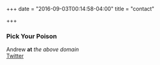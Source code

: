 +++
date = "2016-09-03T00:14:58-04:00"
title = "contact"

+++
### Pick Your Poison

<div class="row">
  <div class="col-xs-12">
    <i class="fa fa-envelope-o"></i>
    Andrew <strong>at</strong> <em>the above domain</em>
  </div>
</div>
<div class="row">
  <div class="col-xs-12">
    <a href="https://twitter.com/intent/tweet?screen_name=_alecho" data-size="large" data-related="_alecho"><i class="fa fa-twitter"></i></a>
<a href="https://twitter.com/intent/tweet?screen_name=_alecho" data-related="_alecho">Twitter</a>
<script>!function(d,s,id){var js,fjs=d.getElementsByTagName(s)[0],p=/^http:/.test(d.location)?'http':'https';if(!d.getElementById(id)){js=d.createElement(s);js.id=id;js.src=p+'://platform.twitter.com/widgets.js';fjs.parentNode.insertBefore(js,fjs);}}(document, 'script', 'twitter-wjs');</script>
  </div>
  <div class="col-md-3">
  </div>
</div>
